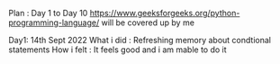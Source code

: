 Plan :
Day 1 to Day 10
https://www.geeksforgeeks.org/python-programming-language/ will be covered up by me 

Day1: 14th Sept 2022
What i did : Refreshing memory about condtional statements
How i felt : It feels good and i am mable to do it

